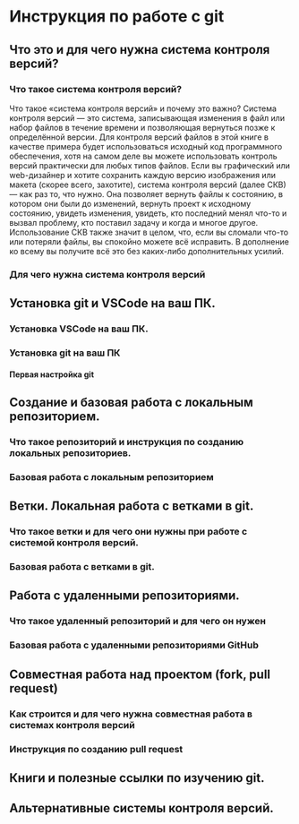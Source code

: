 # Инструкция по работе с git

## Что это и для чего нужна система контроля версий?

### Что такое система контроля версий?
Что такое «система контроля версий» и почему это важно? Система контроля версий — это
система, записывающая изменения в файл или набор файлов в течение времени и
позволяющая вернуться позже к определённой версии. Для контроля версий файлов в этой
книге в качестве примера будет использоваться исходный код программного обеспечения,
хотя на самом деле вы можете использовать контроль версий практически для любых
типов файлов.
Если вы графический или web-дизайнер и хотите сохранить каждую версию изображения
или макета (скорее всего, захотите), система контроля версий (далее СКВ) — как раз то, что
нужно. Она позволяет вернуть файлы к состоянию, в котором они были до изменений,
вернуть проект к исходному состоянию, увидеть изменения, увидеть, кто последний менял
что-то и вызвал проблему, кто поставил задачу и когда и многое другое. Использование СКВ
также значит в целом, что, если вы сломали что-то или потеряли файлы, вы спокойно
можете всё исправить. В дополнение ко всему вы получите всё это без каких-либо
дополнительных усилий.

### Для чего нужна система контроля версий

## Установка git и VSCode на ваш ПК.

### Установка VSCode на ваш ПК.

### Установка git на ваш ПК

#### Первая настройка git

## Создание и базовая работа с локальным репозиторием.

### Что такое репозиторий и инструкция по созданию локальных репозиториев.

### Базовая работа с локальным репозиторием

## Ветки. Локальная работа с ветками в git.

### Что такое ветки и для чего они нужны при работе с системой контроля версий.

### Базовая работа с ветками в git.

## Работа с удаленными репозиториями.

### Что такое удаленный репозиторий и для чего он нужен

### Базовая работа с удаленными репозиториями GitHub

## Совместная работа над проектом (fork, pull request)

### Как строится и для чего нужна совместная работа в системах контроля версий

### Инструкция по созданию pull request

## Книги и полезные ссылки по изучению git.

## Альтернативные системы контроля версий.

